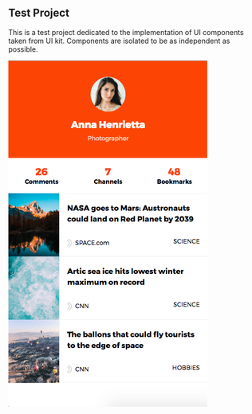 ## Test Project

This is a test project dedicated to the implementation of UI components taken from UI kit. Components are isolated to be as independent as possible.

![Result screenshot](src/assets/kit-1.png)
